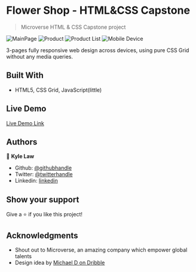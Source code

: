 # Flower Shop - HTML&CSS Capstone

> Microverse HTML & CSS Capstone project

![MainPage](./images/full-size-screenshot.png)
![Product](./images/product-page.png)
![Product List](./images/product-list.png)
![Mobile Device](./images/main-mobile.png)

3-pages fully responsive web design across devices, using pure CSS Grid without any media queries.

## Built With

- HTML5, CSS Grid, JavaScript(little)

## Live Demo

[Live Demo Link](https://livedemo.com)

## Authors

👤 **Kyle Law**

- Github: [@githubhandle](https://github.com/Kyle-Law)
- Twitter: [@twitterhandle](https://twitter.com/ZhunKhing)
- Linkedin: [linkedin](https://www.linkedin.com/in/kyle-lawzhunkhing/)

## Show your support

Give a ⭐️ if you like this project!

## Acknowledgments

- Shout out to Microverse, an amazing company which empower global talents
- Design idea by [Michael D on Dribble](https://dribbble.com/altezzik)